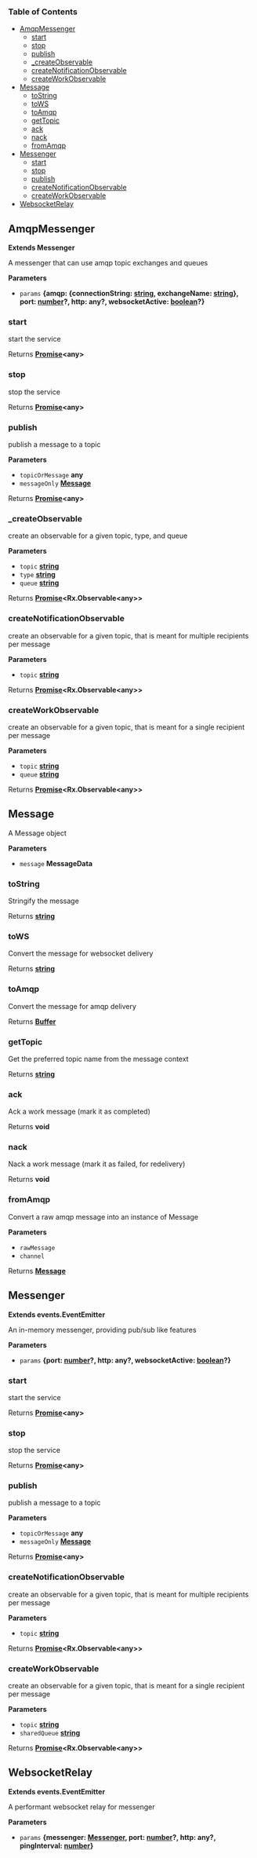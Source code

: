 <!-- Generated by documentation.js. Update this documentation by updating the source code. -->

### Table of Contents

-   [AmqpMessenger](#amqpmessenger)
    -   [start](#start)
    -   [stop](#stop)
    -   [publish](#publish)
    -   [\_createObservable](#_createobservable)
    -   [createNotificationObservable](#createnotificationobservable)
    -   [createWorkObservable](#createworkobservable)
-   [Message](#message)
    -   [toString](#tostring)
    -   [toWS](#tows)
    -   [toAmqp](#toamqp)
    -   [getTopic](#gettopic)
    -   [ack](#ack)
    -   [nack](#nack)
    -   [fromAmqp](#fromamqp)
-   [Messenger](#messenger)
    -   [start](#start-1)
    -   [stop](#stop-1)
    -   [publish](#publish-1)
    -   [createNotificationObservable](#createnotificationobservable-1)
    -   [createWorkObservable](#createworkobservable-1)
-   [WebsocketRelay](#websocketrelay)

## AmqpMessenger

**Extends Messenger**

A messenger that can use amqp topic exchanges and queues

**Parameters**

-   `params` **{amqp: {connectionString: [string](https://developer.mozilla.org/en-US/docs/Web/JavaScript/Reference/Global_Objects/String), exchangeName: [string](https://developer.mozilla.org/en-US/docs/Web/JavaScript/Reference/Global_Objects/String)}, port: [number](https://developer.mozilla.org/en-US/docs/Web/JavaScript/Reference/Global_Objects/Number)?, http&#x3A; any?, websocketActive: [boolean](https://developer.mozilla.org/en-US/docs/Web/JavaScript/Reference/Global_Objects/Boolean)?}** 

### start

start the service

Returns **[Promise](https://developer.mozilla.org/en-US/docs/Web/JavaScript/Reference/Global_Objects/Promise)&lt;any>** 

### stop

stop the service

Returns **[Promise](https://developer.mozilla.org/en-US/docs/Web/JavaScript/Reference/Global_Objects/Promise)&lt;any>** 

### publish

publish a message to a topic

**Parameters**

-   `topicOrMessage` **any** 
-   `messageOnly` **[Message](#message)** 

Returns **[Promise](https://developer.mozilla.org/en-US/docs/Web/JavaScript/Reference/Global_Objects/Promise)&lt;any>** 

### \_createObservable

create an observable for a given topic, type, and queue

**Parameters**

-   `topic` **[string](https://developer.mozilla.org/en-US/docs/Web/JavaScript/Reference/Global_Objects/String)** 
-   `type` **[string](https://developer.mozilla.org/en-US/docs/Web/JavaScript/Reference/Global_Objects/String)** 
-   `queue` **[string](https://developer.mozilla.org/en-US/docs/Web/JavaScript/Reference/Global_Objects/String)** 

Returns **[Promise](https://developer.mozilla.org/en-US/docs/Web/JavaScript/Reference/Global_Objects/Promise)&lt;Rx.Observable&lt;any>>** 

### createNotificationObservable

create an observable for a given topic, that is meant for multiple recipients per message

**Parameters**

-   `topic` **[string](https://developer.mozilla.org/en-US/docs/Web/JavaScript/Reference/Global_Objects/String)** 

Returns **[Promise](https://developer.mozilla.org/en-US/docs/Web/JavaScript/Reference/Global_Objects/Promise)&lt;Rx.Observable&lt;any>>** 

### createWorkObservable

create an observable for a given topic, that is meant for a single recipient per message

**Parameters**

-   `topic` **[string](https://developer.mozilla.org/en-US/docs/Web/JavaScript/Reference/Global_Objects/String)** 
-   `queue` **[string](https://developer.mozilla.org/en-US/docs/Web/JavaScript/Reference/Global_Objects/String)** 

Returns **[Promise](https://developer.mozilla.org/en-US/docs/Web/JavaScript/Reference/Global_Objects/Promise)&lt;Rx.Observable&lt;any>>** 

## Message

A Message object

**Parameters**

-   `message` **MessageData** 

### toString

Stringify the message

Returns **[string](https://developer.mozilla.org/en-US/docs/Web/JavaScript/Reference/Global_Objects/String)** 

### toWS

Convert the message for websocket delivery

Returns **[string](https://developer.mozilla.org/en-US/docs/Web/JavaScript/Reference/Global_Objects/String)** 

### toAmqp

Convert the message for amqp delivery

Returns **[Buffer](https://nodejs.org/api/buffer.html)** 

### getTopic

Get the preferred topic name from the message context

Returns **[string](https://developer.mozilla.org/en-US/docs/Web/JavaScript/Reference/Global_Objects/String)** 

### ack

Ack a work message (mark it as completed)

Returns **void** 

### nack

Nack a work message (mark it as failed, for redelivery)

Returns **void** 

### fromAmqp

Convert a raw amqp message into an instance of Message

**Parameters**

-   `rawMessage`  
-   `channel`  

Returns **[Message](#message)** 

## Messenger

**Extends events.EventEmitter**

An in-memory messenger, providing pub/sub like features

**Parameters**

-   `params` **{port: [number](https://developer.mozilla.org/en-US/docs/Web/JavaScript/Reference/Global_Objects/Number)?, http&#x3A; any?, websocketActive: [boolean](https://developer.mozilla.org/en-US/docs/Web/JavaScript/Reference/Global_Objects/Boolean)?}** 

### start

start the service

Returns **[Promise](https://developer.mozilla.org/en-US/docs/Web/JavaScript/Reference/Global_Objects/Promise)&lt;any>** 

### stop

stop the service

Returns **[Promise](https://developer.mozilla.org/en-US/docs/Web/JavaScript/Reference/Global_Objects/Promise)&lt;any>** 

### publish

publish a message to a topic

**Parameters**

-   `topicOrMessage` **any** 
-   `messageOnly` **[Message](#message)** 

Returns **[Promise](https://developer.mozilla.org/en-US/docs/Web/JavaScript/Reference/Global_Objects/Promise)&lt;any>** 

### createNotificationObservable

create an observable for a given topic, that is meant for multiple recipients per message

**Parameters**

-   `topic` **[string](https://developer.mozilla.org/en-US/docs/Web/JavaScript/Reference/Global_Objects/String)** 

Returns **[Promise](https://developer.mozilla.org/en-US/docs/Web/JavaScript/Reference/Global_Objects/Promise)&lt;Rx.Observable&lt;any>>** 

### createWorkObservable

create an observable for a given topic, that is meant for a single recipient per message

**Parameters**

-   `topic` **[string](https://developer.mozilla.org/en-US/docs/Web/JavaScript/Reference/Global_Objects/String)** 
-   `sharedQueue` **[string](https://developer.mozilla.org/en-US/docs/Web/JavaScript/Reference/Global_Objects/String)** 

Returns **[Promise](https://developer.mozilla.org/en-US/docs/Web/JavaScript/Reference/Global_Objects/Promise)&lt;Rx.Observable&lt;any>>** 

## WebsocketRelay

**Extends events.EventEmitter**

A performant websocket relay for messenger

**Parameters**

-   `params` **{messenger: [Messenger](#messenger), port: [number](https://developer.mozilla.org/en-US/docs/Web/JavaScript/Reference/Global_Objects/Number)?, http&#x3A; any?, pingInterval: [number](https://developer.mozilla.org/en-US/docs/Web/JavaScript/Reference/Global_Objects/Number)}** 

